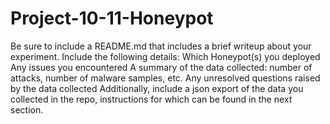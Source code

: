 # Project-10-11-Honeypot

Be sure to include a README.md that includes a brief writeup about your experiment. Include the following details:
Which Honeypot(s) you deployed
Any issues you encountered
A summary of the data collected: number of attacks, number of malware samples, etc.
Any unresolved questions raised by the data collected
Additionally, include a json export of the data you collected in the repo, instructions for which can be found in the next section.
